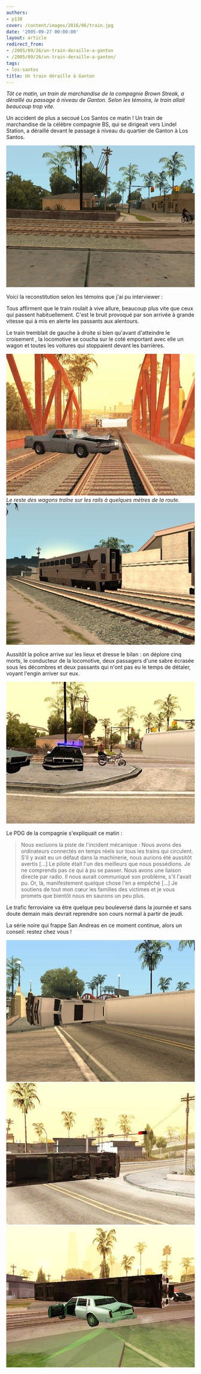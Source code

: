 ```yaml
---
authors:
- p130
cover: /content/images/2016/06/train.jpg
date: '2005-09-27 00:00:00'
layout: article
redirect_from:
- /2005/09/26/un-train-deraille-a-ganton
- /2005/09/26/un-train-deraille-a-ganton/
tags:
- los-santos
title: Un train déraille à Ganton
---
```



_Tôt ce matin, un train de marchandise de la compagnie Brown Streak, a déraillé au passage à niveau de Ganton. Selon les témoins, le train allait beaucoup trop vite._

Un accident de plus a secoué Los Santos ce matin ! Un train de marchandise de la célèbre compagnie BS, qui se dirigeait vers Lindel Station, a déraillé devant le passage à niveau du quartier de Ganton à Los Santos.

![](/content/images/2005/01/train%203.jpg)

Voici la reconstitution selon les témoins que j'ai pu interviewer :

Tous affirment que le train roulait à vive allure, beaucoup plus vite que ceux qui passent habituellement. C'est le bruit provoqué par son arrivée à grande vitesse qui à mis en alerte les passants aux alentours.

Le train tremblait de gauche à droite si bien qu'avant d'atteindre le croisement , la locomotive se coucha sur le coté emportant avec elle un wagon et toutes les voitures qui stoppaient devant les barrières.

![Le reste des wagons traîne sur les rails à quelques mètres de la route.](/content/images/2005/01/train%209.jpg)
_Le reste des wagons traîne sur les rails à quelques mètres de la route._[](/content/images/2005/01/train%204.jpg)
![](/content/images/2005/01/train%205.jpg)

Aussitôt la police arrive sur les lieux et dresse le bilan : on déplore cinq morts, le conducteur de la locomotive, deux passagers d'une sabre écrasée sous les décombres et deux passants qui n'ont pas eu le temps de détaler, voyant l'engin arriver sur eux.

![](/content/images/2005/01/train%206.jpg)

Le PDG de la compagnie s'expliquait ce matin :

> Nous excluons la piste de l'incident mécanique : Nous avons des ordinateurs connectés en temps réels sur tous les trains qui circulent. S'il y avait eu un défaut dans la machinerie, nous aurions été aussitôt avertis [...] Le pilote était l'un des meilleurs que nous possédions. Je ne comprends pas ce qui à pu se passer. Nous avons une liaison directe par radio. Il nous aurait communiqué son problème, s'il l'avait pu. Or, là, manifestement quelque chose l'en a empêché [...] Je soutiens de tout mon cœur les familles des victimes et je vous promets que bientôt nous en saurons un peu plus.

Le trafic ferroviaire va être quelque peu bouleversé dans la journée et sans doute demain mais devrait reprendre son cours normal à partir de jeudi.

La série noire qui frappe San Andreas en ce moment continue, alors un conseil: restez chez vous !

![](/content/images/2005/01/train%202.jpg)
![](/content/images/2005/01/train%207.jpg)
![](/content/images/2005/01/train%208.jpg)